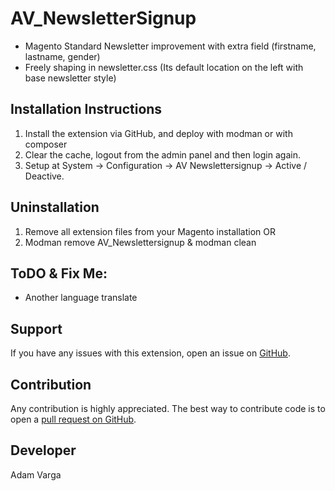 AV_NewsletterSignup
=====================
- Magento Standard Newsletter improvement with extra field (firstname, lastname, gender)
- Freely shaping in newsletter.css (Its default location on the left with base newsletter style)

Installation Instructions
-------------------------
1. Install the extension via GitHub, and deploy with modman or with composer
2. Clear the cache, logout from the admin panel and then login again.
3. Setup at System -> Configuration -> AV Newslettersignup -> Active / Deactive.

Uninstallation
--------------
1. Remove all extension files from your Magento installation OR
2. Modman remove AV_Newslettersignup & modman clean

ToDO & Fix Me:
------------
- Another language translate

Support
-------
If you have any issues with this extension, open an issue on [GitHub](https://github.com/adamvarga).

Contribution
------------
Any contribution is highly appreciated. The best way to contribute code is to open a [pull request on GitHub](https://help.github.com/articles/using-pull-requests).

Developer
---------
Adam Varga